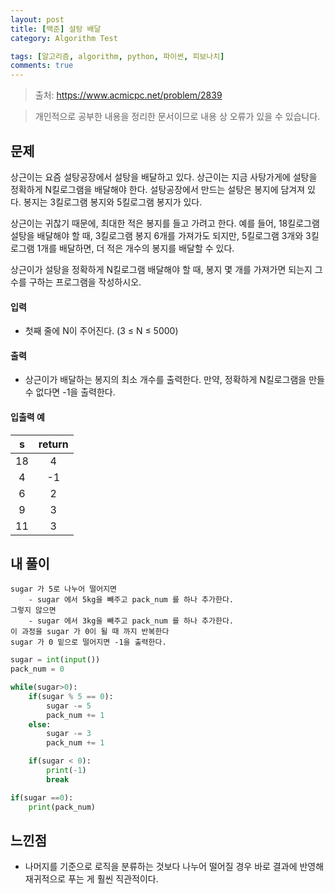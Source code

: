 ```yaml
---
layout: post
title: [백준] 설탕 배달
category: Algorithm Test

tags: [알고리즘, algorithm, python, 파이썬, 피보나치]
comments: true
---
```

> 출처: https://www.acmicpc.net/problem/2839

> 개인적으로 공부한 내용을 정리한 문서이므로 내용 상 오류가 있을 수 있습니다.


## 문제
상근이는 요즘 설탕공장에서 설탕을 배달하고 있다. 상근이는 지금 사탕가게에 설탕을 정확하게 N킬로그램을 배달해야 한다. 설탕공장에서 만드는 설탕은 봉지에 담겨져 있다. 봉지는 3킬로그램 봉지와 5킬로그램 봉지가 있다.

상근이는 귀찮기 때문에, 최대한 적은 봉지를 들고 가려고 한다. 예를 들어, 18킬로그램 설탕을 배달해야 할 때, 3킬로그램 봉지 6개를 가져가도 되지만, 5킬로그램 3개와 3킬로그램 1개를 배달하면, 더 적은 개수의 봉지를 배달할 수 있다.

상근이가 설탕을 정확하게 N킬로그램 배달해야 할 때, 봉지 몇 개를 가져가면 되는지 그 수를 구하는 프로그램을 작성하시오.


#### 입력
- 첫째 줄에 N이 주어진다. (3 ≤ N ≤ 5000)

#### 출력
- 상근이가 배달하는 봉지의 최소 개수를 출력한다. 만약, 정확하게 N킬로그램을 만들 수 없다면 -1을 출력한다.

#### 입출력 예

s | return
:---------:  | :-----------:
18	| 4
4	| -1
6	| 2
9	| 3
11	| 3

## 내 풀이

```angular2
sugar 가 5로 나누어 떨어지면
    - sugar 에서 5kg을 빼주고 pack_num 를 하나 추가한다.
그렇지 않으면
    - sugar 에서 3kg을 빼주고 pack_num 를 하나 추가한다.
이 과정을 sugar 가 0이 될 때 까지 반복한다
sugar 가 0 밑으로 떨어지면 -1을 출력한다.
```

```python
sugar = int(input())
pack_num = 0

while(sugar>0):
    if(sugar % 5 == 0):
        sugar -= 5
        pack_num += 1
    else:
        sugar -= 3
        pack_num += 1

    if(sugar < 0):
        print(-1)
        break

if(sugar ==0):
    print(pack_num)
```

## 느낀점
- 나머지를 기준으로 로직을 분류하는 것보다 나누어 떨어질 경우 바로 결과에 반영해 재귀적으로 푸는 게 훨씬 직관적이다. 


